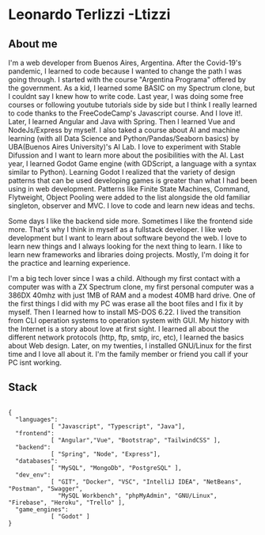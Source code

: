 # Leonardo Terlizzi -Ltizzi

## About me

  I'm a web developer from Buenos Aires, Argentina. After the Covid-19's pandemic, I learned to code because I wanted to change the path I was going through. I started with the course "Argentina Programa" offered by the government. As a kid, I learned some BASIC on my Spectrum clone, but I couldnt say I knew how to write code. Last year, I was doing some free courses or following youtube tutorials side by side but I think I really learned to code thanks to the FreeCodeCamp's Javascript course. And I love it!. Later, I learned Angular and Java with Spring. Then I learned Vue and NodeJs/Express by myself. I also taked a course about AI and machine learning (with all Data Science and Python/Pandas/Seaborn basics) by UBA(Buenos Aires University)'s AI Lab. I love to experiment with Stable Difussion and I want to learn more about the posibilities with the AI. Last year, I learned Godot Game engine (with GDScript, a language with a syntax similar to Python). Learning Godot I realized that the variety of design patterns that can be used developing games is greater than what I had been using in web development. Patterns like Finite State Machines, Command, Flytweight, Object Pooling were added to the list alongside the old familiar singleton, observer and MVC. I love to code and learn new ideas and techs.


  Some days I like the backend side more. Sometimes I like the frontend side more. That's why I think in myself as a fullstack developer. I like web development but I want to learn about software beyond the web. I love to learn new things and I always looking for the next thing to learn. I like to learn new frameworks and libraries doing projects. Mostly, I'm doing it for the practice and learning experience. 

   I'm a big tech lover since I was a child. Although my first contact with a computer was with a ZX Spectrum clone, my first personal computer was a 386DX 40mhz with just 1MB of RAM and a modest 40MB hard drive. One of the first things I did with my PC was erase all the boot files and I fix it by myself. Then I learned how to install MS-DOS 6.22. I lived the transition from CLI operation systems to operation system with GUI. My history with the Internet is a story about love at first sight. I learned all about the different network protocols (http, ftp, smtp, irc, etc), I learned the basics about Web design. Later, on my twenties, I installed GNU/Linux for the first time and I love all about it. I'm the family member or friend you call if your PC isnt working. 

## Stack


```

{
  "languages":
            [ "Javascript", "Typescript", "Java"],
  "frontend":   
            [ "Angular","Vue", "Bootstrap", "TailwindCSS" ],            
  "backend":  
            [ "Spring", "Node", "Express"],            
  "databases":   
            [ "MySQL", "MongoDb", "PostgreSQL" ],            
  "dev_env":
            [ "GIT", "Docker", "VSC", "IntelliJ IDEA", "NetBeans", "Postman", "Swagger", 
              "MySQL Workbench", "phpMyAdmin", "GNU/Linux", "Firebase", "Heroku", "Trello" ],
  "game_engines":
            [ "Godot" ]           
}            
```


